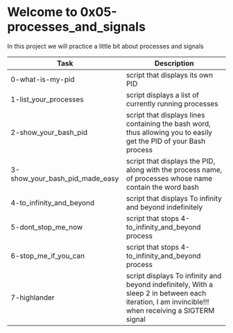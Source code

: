 # Welcome to 0x05-processes_and_signals
In this project we will practice a little bit about processes and signals

| Task | Description |
| ---- | ----------- |
| 0-what-is-my-pid   | script that displays its own PID |
| 1-list_your_processes | script displays a list of currently running processes |
| 2-show_your_bash_pid | script that displays lines containing the bash word, thus allowing you to easily get the PID of your Bash process |
| 3-show_your_bash_pid_made_easy | script that displays the PID, along with the process name, of processes whose name contain the word bash |
| 4-to_infinity_and_beyond | script that displays To infinity and beyond indefinitely |
| 5-dont_stop_me_now | script that stops 4-to_infinity_and_beyond process |
| 6-stop_me_if_you_can |  script that stops 4-to_infinity_and_beyond process |
| 7-highlander | script displays To infinity and beyond indefinitely, With a sleep 2 in between each iteration, I am invincible!!! when receiving a SIGTERM signal |

